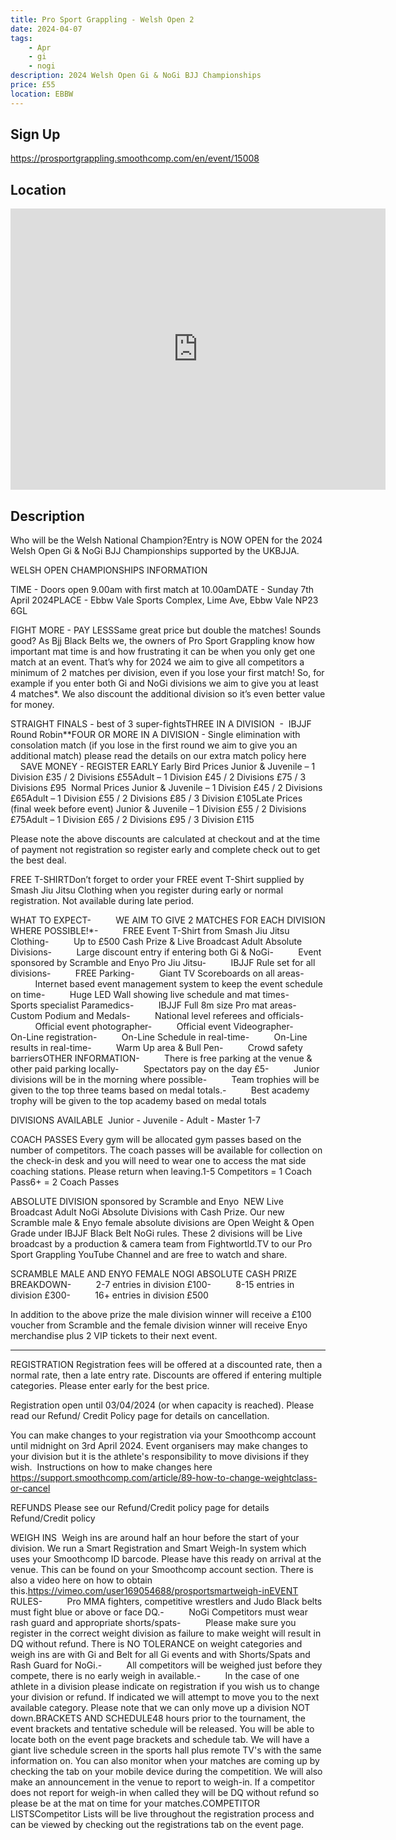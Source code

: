 ```yaml
---
title: Pro Sport Grappling - Welsh Open 2
date: 2024-04-07
tags:
    - Apr
    - gi 
    - nogi 
description: 2024 Welsh Open Gi & NoGi BJJ Championships
price: £55
location: EBBW
---
```

## Sign Up
https://prosportgrappling.smoothcomp.com/en/event/15008

## Location
<iframe src="https://www.google.com/maps/embed?pb=!1m18!1m12!1m3!1d12345.6789!2d-3.2018170!3d51.7718286!2m3!1f0!2f0!3f0!3m2!1i1024!2i768!4f13.1!3m3!1m2!1s0x0%3A0x0!2z51.7718286!5e0!3m2!1sen!2sus!4v1234567890" width="600" height="450" style="border:0;" allowfullscreen="" loading="lazy"></iframe>

## Description
Who will be the Welsh National Champion?Entry is NOW OPEN for the 2024 Welsh Open Gi & NoGi BJJ Championships supported by the UKBJJA.


WELSH OPEN CHAMPIONSHIPS INFORMATION


TIME - Doors open 9.00am with first match at 10.00amDATE - Sunday 7th April 2024PLACE - Ebbw Vale Sports Complex, Lime Ave, Ebbw Vale NP23 6GL


FIGHT MORE - PAY LESSSame great price but double the matches! Sounds good? As Bjj Black Belts we,
the owners of Pro Sport Grappling know how important mat time is and how
frustrating it can be when you only get one match at an event. That’s why for
2024 we aim to give all competitors a minimum of 2 matches per division, even
if you lose your first match! So, for example if you enter both Gi and NoGi
divisions we aim to give you at least 4 matches*. We also discount the
additional division so it’s even better value for money.


STRAIGHT FINALS - best of 3 super-fightsTHREE IN A DIVISION  -  IBJJF Round Robin**FOUR OR MORE IN A DIVISION - Single elimination with
consolation match (if you lose in the first round we aim to give you an
additional match)
please read the details on our extra match policy here            SAVE
MONEY - REGISTER EARLY
Early Bird Prices
Junior & Juvenile – 1 Division £35 / 2 Divisions £55Adult – 1 Division £45 / 2 Divisions £75 / 3 Divisions £95  Normal Prices
Junior & Juvenile – 1 Division £45 / 2 Divisions £65Adult – 1 Division £55 / 2 Divisions £85 / 3 Division £105Late Prices (final week before event)
Junior & Juvenile – 1 Division £55 / 2 Divisions £75Adult – 1 Division £65 / 2 Divisions £95 / 3 Division £115 


Please note the above discounts are calculated at checkout and at the time of payment not registration so register early and complete check out to get the best deal.


FREE T-SHIRTDon’t forget to order your FREE event T-Shirt supplied by Smash Jiu
Jitsu Clothing when you register during early or normal registration. Not available during late period.  


WHAT TO EXPECT-          WE AIM TO GIVE 2
MATCHES FOR EACH DIVISION WHERE POSSIBLE!*-          FREE Event T-Shirt
from Smash Jiu Jitsu Clothing-          Up to £500 Cash
Prize & Live Broadcast Adult Absolute Divisions-          Large discount entry if
entering both Gi & NoGi-          Event sponsored by Scramble and Enyo Pro Jiu Jitsu-          IBJJF Rule set for all
divisions-          FREE Parking-          Giant TV Scoreboards
on all areas-          Internet based event
management system to keep the event schedule on time-          Huge LED Wall
showing live schedule and mat times-          Sports specialist
Paramedics-          IBJJF Full 8m size
Pro mat areas-          Custom Podium and
Medals-          National level
referees and officials-          Official event photographer-          Official event
Videographer-          On-Line registration-          On-Line Schedule in
real-time-          On-Line results in
real-time-          Warm Up area &
Bull Pen-          Crowd safety
barriersOTHER INFORMATION-          There is free
parking at the venue & other paid parking locally-          Spectators pay on
the day £5-          Junior divisions
will be in the morning where possible-          Team trophies will
be given to the top three teams based on medal totals.-         
Best academy trophy will be given to the top academy based on medal totals  


DIVISIONS AVAILABLE  Junior - Juvenile - Adult - Master 1-7   


COACH
PASSES Every gym will be allocated gym passes based on the number
of competitors. The coach passes will be available for
collection on the check-in desk and you will need to wear one to access the mat side coaching stations. Please return when leaving.1-5 Competitors =
1 Coach Pass6+ = 2 Coach Passes


ABSOLUTE DIVISION sponsored by Scramble and Enyo  NEW Live Broadcast Adult NoGi Absolute Divisions with Cash Prize. Our new
Scramble male & Enyo female absolute divisions are Open Weight & Open
Grade under IBJJF Black Belt NoGi rules. These 2 divisions will be Live
broadcast by a production & camera team from Fightwortld.TV to our Pro
Sport Grappling YouTube Channel and are free to watch and share.   


SCRAMBLE MALE AND ENYO FEMALE NOGI ABSOLUTE CASH PRIZE BREAKDOWN-          2-7 entries in
division £100-          8-15 entries in
division £300-          16+ entries in
division £500  


In addition to the above prize the male division winner will receive a £100 voucher from Scramble and the female division winner will receive Enyo merchandise plus 2 VIP tickets to their next event.


_______________________________________________________________________________________________


REGISTRATION Registration fees will be offered at a discounted rate, then a normal rate,
then a late entry rate. Discounts are offered if entering multiple categories.
Please enter early for the best price.


Registration open until 03/04/2024 (or when capacity is reached). Please
read our Refund/ Credit Policy page for details on cancellation.


You can make changes to your registration via your Smoothcomp account until
midnight on 3rd April 2024. Event organisers may make changes to your
division but it is the athlete's responsibility to move divisions if they
wish.  Instructions on how to make changes here
https://support.smoothcomp.com/article/89-how-to-change-weightclass-or-cancel


REFUNDS Please see our Refund/Credit policy page for
details Refund/Credit policy


WEIGH INS  Weigh ins are around half an hour before the start of your division. We run
a Smart Registration and Smart Weigh-In system which uses your Smoothcomp ID
barcode. Please have this ready on arrival at the venue. This can be found on
your Smoothcomp account section. There is also a video here on how to obtain this.https://vimeo.com/user169054688/prosportsmartweigh-inEVENT RULES-          Pro MMA fighters,
competitive wrestlers and Judo Black belts must fight blue or above or face DQ.-          NoGi Competitors
must wear rash guard and appropriate shorts/spats-          Please make sure you
register in the correct weight division as failure to make weight will result
in DQ without refund. There is NO TOLERANCE on weight categories and weigh ins
are with Gi and Belt for all Gi events and with Shorts/Spats and Rash Guard for
NoGi.-          All competitors will
be weighed just before they compete, there is no early weigh in available.-          In the case of one
athlete in a division please indicate on registration if you wish us to change
your division or refund. If indicated we will attempt to move you to the next
available category. Please note that we can only move up a division NOT down.BRACKETS AND SCHEDULE48 hours prior to the tournament, the event brackets and tentative schedule
will be released. You will be able to locate both on the event page brackets
and schedule tab. We will have a giant live schedule screen in the sports hall
plus remote TV's with the same information on. You can also monitor when your
matches are coming up by checking the tab on your mobile device during the
competition. We will also make an announcement in the venue to report to
weigh-in. If a competitor does not report for weigh-in when called they will be
DQ without refund so please be at the mat on time for your matches.COMPETITOR LISTSCompetitor Lists will be live throughout the
registration process and can be viewed by checking out the registrations tab on
the event page.
